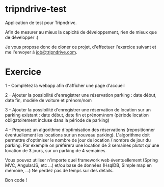 tripndrive-test
===============

Application de test pour Tripndrive.

Afin de mesurer au mieux la capicité de développement, rien de mieux que de développer :)

Je vous propose donc de cloner ce projet, d'effectuer l'exercice suivant et me l'envoyer à job@tripndrive.com.


Exercice
===============

1 - Complétez la webapp afin d'afficher une page d'accueil

2 - Ajouter la possibilité d'enregistrer une réservation parking : date début, date fin, modèle de voiture et prénom/nom

3 - Ajouter la possibilité d'enregistrer une réservation de location sur un parking existant : date début, date fin et prénom/nom (période location obligatoirement incluse dans la période de parking)

4 - Proposez un algorithme d'optimisation des réservations (repositionner éventuellement les locations sur un nouveau parking).
L'algorithme doit permettre d'optimiser le nombre de jour de location / nombre de jour du parking.
Par exemple on préférera une location de 3 semaines plutot qu'une location de 3 jours, sur un parking de 4 semaines.

Vous pouvez utiliser n'importe quel framework web éventuellement (Spring MVC, AngularJS, etc ...) et/ou base de données (HsqlDB, Simple map en mémoire, ...)
Ne perdez pas de temps sur des détails.

Bon code !
